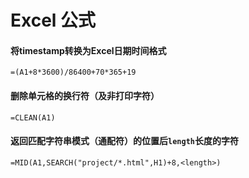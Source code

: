 # Excel 公式



#### 将timestamp转换为Excel日期时间格式

```
=(A1+8*3600)/86400+70*365+19
```



#### 删除单元格的换行符（及非打印字符）

```
=CLEAN(A1)
```



#### 返回匹配字符串模式（通配符）的位置后`length`长度的字符

```
=MID(A1,SEARCH("project/*.html",H1)+8,<length>)
```


